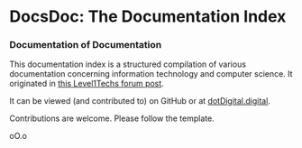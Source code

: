 # DocsDoc: The Documentation Index
### Documentation of Documentation

This documentation index is a structured compilation of various documentation concerning information technology and computer science. It originated in [this Level1Techs forum post](https://forum.level1techs.com/t/aggregating-documentation/122484/8).

It can be viewed (and contributed to) on GitHub or at [dotDigital.digital](https://dotdigital.digital/docs/overview).

Contributions are welcome. Please follow the template.

oO.o
